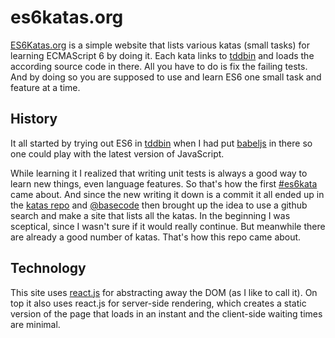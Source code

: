 # es6katas.org

[ES6Katas.org] is a simple website that lists various katas (small tasks) for learning ECMAScript 6 by doing it.
Each kata links to [tddbin] and loads the according source code in there. All you have to do is fix
the failing tests. And by doing so you are supposed to use and learn ES6 one small task and feature at a time.

## History

It all started by trying out ES6 in [tddbin] when I had put [babeljs] in there so 
one could play with the latest version of JavaScript.

While learning it I realized that writing unit tests is always a good way to learn 
new things, even language features. So that's how the first [#es6kata][1] came about.
And since the new writing it down is a commit it all ended up in the [katas repo][2] 
and [@basecode] then brought up the idea to use a github search and make a site that
lists all the katas. In the beginning I was sceptical, since I wasn't sure if it would 
really continue. But meanwhile there are already a good number of katas. 
That's how this repo came about.

## Technology

This site uses [react.js] for abstracting away the DOM (as I like to call it).
On top it also uses react.js for server-side rendering, which creates a static version
of the page that loads in an instant and the client-side waiting times are minimal.

[1]: https://twitter.com/tddbin/status/576305472128446466
[2]: https://github.com/tddbin/katas
[tddbin]: http://tddbin.com
[babeljs]: https://babeljs.io
[ES6Katas.org]: http://ES6Katas.org
[@basecode]: https://twitter.com/basecode
[react.js]: http://facebook.github.io/react/